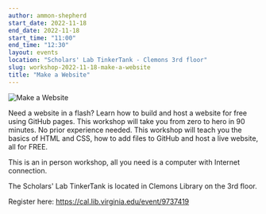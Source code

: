 ```yaml
---
author: ammon-shepherd
start_date: 2022-11-18
end_date: 2022-11-18
start_time: "11:00"
end_time: "12:30"
layout: events
location: "Scholars' Lab TinkerTank - Clemons 3rd floor"
slug: workshop-2022-11-18-make-a-website
title: "Make a Website"
---
```


![Make a Website](/assets/post-media/workshops/website.png)

Need a website in a flash? Learn how to build and host a website for free using GitHub pages. This workshop will take you from zero to hero in 90 minutes. No prior experience needed. This workshop will teach you the basics of HTML and CSS, how to add files to GitHub and host a live website, all for FREE.

This is an in person workshop, all you need is a computer with Internet connection.

The Scholars' Lab TinkerTank is located in Clemons Library on the 3rd floor.

Register here: [https://cal.lib.virginia.edu/event/9737419 ](https://cal.lib.virginia.edu/event/9737419)
